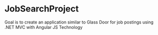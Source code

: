 # JobSearchProject
Goal is to create an application similar to Glass Door for job postings using .NET MVC with Angular JS Technology
